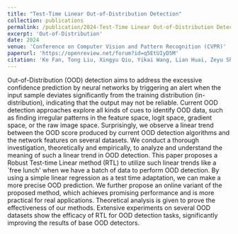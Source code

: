 ```yaml
---
title: "Test-Time Linear Out-of-Distribution Detection"
collection: publications
permalink: /publication/2024-Test-Time Linear Out-of-Distribution Detection.md
excerpt: 'Out-of-Distribution'
date: 2024
venue: 'Conference on Computer Vision and Pattern Recognition (CVPR)'
paperurl: 'https://openreview.net/forum?id=q5EtUIyD5M'
citation: 'Ke Fan, Tong Liu, Xingyu Qiu, Yikai Wang, Lian Huai, Zeyu Shangguan, Shuang Gou, Fengjian Liu, Yuqian Fu, Yanwei Fu, Xingqun Jiang (2024). &quot;Test-Time Linear Out-of-Distribution Detection.&quot; <i>CVPR</i>.'
---
```


Out-of-Distribution (OOD) detection aims to address the excessive confidence prediction by neural networks by triggering an alert when the input sample deviates significantly from the training distribution (in-distribution), indicating that the output may not be reliable. Current OOD detection approaches explore all kinds of cues to identify OOD data, such as finding irregular patterns in the feature space, logit space, gradient space, or the raw image space. Surprisingly, we observe a linear trend between the OOD score produced by current OOD detection algorithms and the network features on several datasets. We conduct a thorough investigation, theoretically and empirically, to analyze and understand the meaning of such a linear trend in OOD detection. This paper proposes a Robust Test-time Linear method (RTL) to utilize such linear trends like a `free lunch' when we have a batch of data to perform OOD detection. By using a simple linear regression as a test time adaptation, we can make a more precise OOD prediction. We further propose an online variant of the proposed method, which achieves promising performance and is more practical for real applications. Theoretical analysis is given to prove the effectiveness of our methods. Extensive experiments on several OOD datasets show the efficacy of RTL for OOD detection tasks, significantly improving the results of base OOD detectors.
